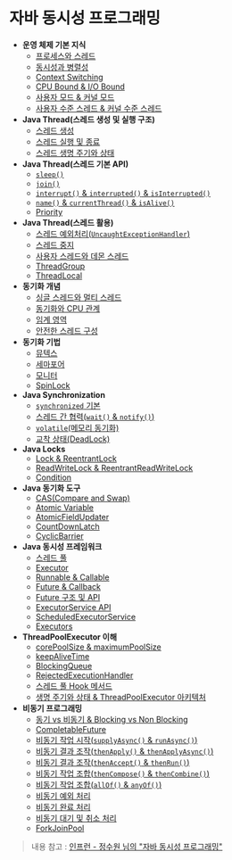 # 자바 동시성 프로그래밍

- **운영 체제 기본 지식**
  - [프로세스와 스레드](https://github.com/genesis12345678/TIL/blob/main/Java/reactive/os/ProcessThread.md)
  - [동시성과 병렬성](https://github.com/genesis12345678/TIL/blob/main/Java/reactive/os/Concurrency.md)
  - [Context Switching](https://github.com/genesis12345678/TIL/blob/main/Java/reactive/os/Context%20Switching.md)
  - [CPU Bound & I/O Bound](https://github.com/genesis12345678/TIL/blob/main/Java/reactive/os/Bound.md)
  - [사용자 모드 & 커널 모드](https://github.com/genesis12345678/TIL/blob/main/Java/reactive/os/KernelMode.md)
  - [사용자 수준 스레드 & 커널 수준 스레드](https://github.com/genesis12345678/TIL/blob/main/Java/reactive/os/LevelThread.md)
- **Java Thread(스레드 생성 및 실행 구조)**
  - [스레드 생성](https://github.com/genesis12345678/TIL/blob/main/Java/reactive/javathread/%EC%83%9D%EC%84%B1/%EC%8A%A4%EB%A0%88%EB%93%9C%EC%83%9D%EC%84%B1.md)
  - [스레드 실행 및 종료](https://github.com/genesis12345678/TIL/blob/main/Java/reactive/javathread/%EC%83%9D%EC%84%B1/startrun.md)
  - [스레드 생명 주기와 상태](https://github.com/genesis12345678/TIL/blob/main/Java/reactive/javathread/%EC%83%9D%EC%84%B1/state.md)
- **Java Thread(스레드 기본 API)**
  - [`sleep()`](https://github.com/genesis12345678/TIL/blob/main/Java/reactive/javathread/api/sleep.md)
  - [`join()`](https://github.com/genesis12345678/TIL/blob/main/Java/reactive/javathread/api/join.md)
  - [`interrupt()` & `interrupted()` & `isInterrupted()`](https://github.com/genesis12345678/TIL/blob/main/Java/reactive/javathread/api/interrupt.md)
  - [`name()` & `currentThread()` & `isAlive()`](https://github.com/genesis12345678/TIL/blob/main/Java/reactive/javathread/api/name.md)
  - [Priority](https://github.com/genesis12345678/TIL/blob/main/Java/reactive/javathread/api/Priority.md)
- **Java Thread(스레드 활용)**
  - [스레드 예외처리(`UncaughtExceptionHandler`)](https://github.com/genesis12345678/TIL/blob/main/Java/reactive/javathread/%ED%99%9C%EC%9A%A9/UncaughtExceptionHandler.md)
  - [스레드 중지](https://github.com/genesis12345678/TIL/blob/main/Java/reactive/javathread/%ED%99%9C%EC%9A%A9/stop.md)
  - [사용자 스레드와 데몬 스레드](https://github.com/genesis12345678/TIL/blob/main/Java/reactive/javathread/%ED%99%9C%EC%9A%A9/Daemod.md)
  - [ThreadGroup](https://github.com/genesis12345678/TIL/blob/main/Java/reactive/javathread/%ED%99%9C%EC%9A%A9/ThreadGroup.md)
  - [ThreadLocal](https://github.com/genesis12345678/TIL/blob/main/Java/reactive/javathread/%ED%99%9C%EC%9A%A9/ThreadLocal.md)
- **동기화 개념**
  - [싱글 스레드와 멀티 스레드](https://github.com/genesis12345678/TIL/blob/main/Java/reactive/synchronization/%EA%B0%9C%EB%85%90/singleMultiThread.md)
  - [동기화와 CPU 관계](https://github.com/genesis12345678/TIL/blob/main/Java/reactive/synchronization/%EA%B0%9C%EB%85%90/CPU.md)
  - [임계 영역](https://github.com/genesis12345678/TIL/blob/main/Java/reactive/synchronization/%EA%B0%9C%EB%85%90/CriticalSection.md)
  - [안전한 스레드 구성](https://github.com/genesis12345678/TIL/blob/main/Java/reactive/synchronization/%EA%B0%9C%EB%85%90/ThreadSafe.md)
- **동기화 기법**
  - [뮤텍스](https://github.com/genesis12345678/TIL/blob/main/Java/reactive/synchronization/%EA%B8%B0%EB%B2%95/Mutex.md)
  - [세마포어](https://github.com/genesis12345678/TIL/blob/main/Java/reactive/synchronization/%EA%B8%B0%EB%B2%95/Semaphore.md)
  - [모니터](https://github.com/genesis12345678/TIL/blob/main/Java/reactive/synchronization/%EA%B8%B0%EB%B2%95/Monitor.md)
  - [SpinLock](https://github.com/genesis12345678/TIL/blob/main/Java/reactive/synchronization/%EA%B8%B0%EB%B2%95/SpinLock.md)
- **Java Synchronization**
  - [`synchronized` 기본](https://github.com/genesis12345678/TIL/blob/main/Java/reactive/synchronization/javaSync/%EA%B8%B0%EB%B3%B8.md)
  - [스레드 간 협력(`wait()` & `notify()`)](https://github.com/genesis12345678/TIL/blob/main/Java/reactive/synchronization/javaSync/notify.md)
  - [`volatile`(메모리 동기화)](https://github.com/genesis12345678/TIL/blob/main/Java/reactive/synchronization/javaSync/volatile.md)
  - [교착 상태(DeadLock)](https://github.com/genesis12345678/TIL/blob/main/Java/reactive/synchronization/javaSync/Deadlock.md)
- **Java Locks**
  - [Lock & ReentrantLock](https://github.com/genesis12345678/TIL/blob/main/Java/reactive/locks/ReentrantLock.md)
  - [ReadWriteLock & ReentrantReadWriteLock](https://github.com/genesis12345678/TIL/blob/main/Java/reactive/locks/ReentrantReadWriteLock.md)
  - [Condition](https://github.com/genesis12345678/TIL/blob/main/Java/reactive/locks/Condition.md)
- **Java 동기화 도구**
  - [CAS(Compare and Swap)](https://github.com/genesis12345678/TIL/blob/main/Java/reactive/javaSync/CAS.md)
  - [Atomic Variable](https://github.com/genesis12345678/TIL/blob/main/Java/reactive/javaSync/Atomic.md)
  - [AtomicFieldUpdater](https://github.com/genesis12345678/TIL/blob/main/Java/reactive/javaSync/AtomicFieldUpdater.md)
  - [CountDownLatch](https://github.com/genesis12345678/TIL/blob/main/Java/reactive/javaSync/CountDownLatch.md)
  - [CyclicBarrier](https://github.com/genesis12345678/TIL/blob/main/Java/reactive/javaSync/CyclicBarrier.md)
- **Java 동시성 프레임워크**
  - [스레드 풀](https://github.com/genesis12345678/TIL/blob/main/Java/reactive/javaFramework/ThreadPool.md)
  - [Executor](https://github.com/genesis12345678/TIL/blob/main/Java/reactive/javaFramework/Executor.md)
  - [Runnable & Callable](https://github.com/genesis12345678/TIL/blob/main/Java/reactive/javaFramework/Runnable.md)
  - [Future & Callback](https://github.com/genesis12345678/TIL/blob/main/Java/reactive/javaFramework/Callback.md)
  - [Future 구조 및 API](https://github.com/genesis12345678/TIL/blob/main/Java/reactive/javaFramework/Future.md)
  - [ExecutorService API](https://github.com/genesis12345678/TIL/blob/main/Java/reactive/javaFramework/ExecutorService.md)
  - [ScheduledExecutorService](https://github.com/genesis12345678/TIL/blob/main/Java/reactive/javaFramework/ScheduledExecutorService.md)
  - [Executors](https://github.com/genesis12345678/TIL/blob/main/Java/reactive/javaFramework/Executors.md)
- **ThreadPoolExecutor 이해**
  - [corePoolSize & maximumPoolSize](https://github.com/genesis12345678/TIL/blob/main/Java/reactive/ThreadPoolExecutor/corePoolSize.md)
  - [keepAliveTime](https://github.com/genesis12345678/TIL/blob/main/Java/reactive/ThreadPoolExecutor/keepAliveTime.md)
  - [BlockingQueue](https://github.com/genesis12345678/TIL/blob/main/Java/reactive/ThreadPoolExecutor/BlockingQueue.md)
  - [RejectedExecutionHandler](https://github.com/genesis12345678/TIL/blob/main/Java/reactive/ThreadPoolExecutor/RejectedExecutionHandler.md)
  - [스레드 풀 Hook 메서드](https://github.com/genesis12345678/TIL/blob/main/Java/reactive/ThreadPoolExecutor/Hook.md)
  - [생명 주기와 상태 & ThreadPoolExecutor 아키텍처](https://github.com/genesis12345678/TIL/blob/main/Java/reactive/ThreadPoolExecutor/LifeCycle.md)
- **비동기 프로그래밍**
  - [동기 vs 비동기 & Blocking vs Non Blocking](https://github.com/genesis12345678/TIL/blob/main/Java/reactive/AsyncProgramming/Blocking.md)
  - [CompletableFuture](https://github.com/genesis12345678/TIL/blob/main/Java/reactive/AsyncProgramming/CompletableFuture.md)
  - [비동기 작업 시작(`supplyAsync()` & `runAsync()`)](https://github.com/genesis12345678/TIL/blob/main/Java/reactive/AsyncProgramming/runAsync.md)
  - [비동기 결과 조작(`thenApply()` & `thenApplyAsync()`)](https://github.com/genesis12345678/TIL/blob/main/Java/reactive/AsyncProgramming/thenApplyAsync.md)
  - [비동기 결과 조작(`thenAccept()` & `thenRun()`)](https://github.com/genesis12345678/TIL/blob/main/Java/reactive/AsyncProgramming/thenRun.md)
  - [비동기 작업 조합(`thenCompose()` & `thenCombine()`)](https://github.com/genesis12345678/TIL/blob/main/Java/reactive/AsyncProgramming/thenCombine.md)
  - [비동기 작업 조합(`allOf()` & `anyOf()`)](https://github.com/genesis12345678/TIL/blob/main/Java/reactive/AsyncProgramming/anyOf.md)
  - [비동기 예외 처리](https://github.com/genesis12345678/TIL/blob/main/Java/reactive/AsyncProgramming/%EC%98%88%EC%99%B8%EC%B2%98%EB%A6%AC.md)
  - [비동기 완료 처리](https://github.com/genesis12345678/TIL/blob/main/Java/reactive/AsyncProgramming/%EC%99%84%EB%A3%8C%EC%B2%98%EB%A6%AC.md)
  - [비동기 대기 및 취소 처리](https://github.com/genesis12345678/TIL/blob/main/Java/reactive/AsyncProgramming/%EC%B7%A8%EC%86%8C%EC%B2%98%EB%A6%AC.md)
  - [ForkJoinPool](https://github.com/genesis12345678/TIL/blob/main/Java/reactive/AsyncProgramming/ForkJoinPool.md)

> 내용 참고 : [인프런 - 정수원 님의 "자바 동시성 프로그래밍"](https://www.inflearn.com/course/%EC%9E%90%EB%B0%94-%EB%8F%99%EC%8B%9C%EC%84%B1-%ED%94%84%EB%A1%9C%EA%B7%B8%EB%9E%98%EB%B0%8D-%EB%A6%AC%EC%95%A1%ED%8B%B0%EB%B8%8C-part1/dashboard)